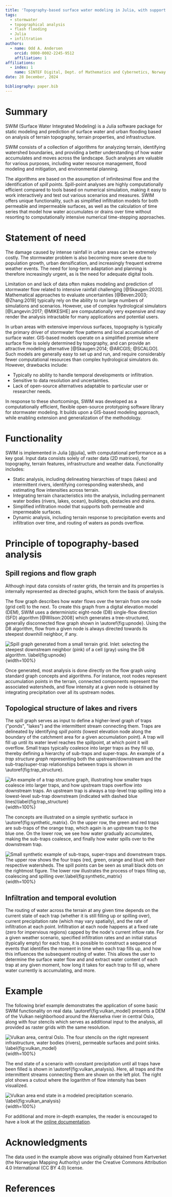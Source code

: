 ```yaml
---
title: 'Topography-based surface water modeling in Julia, with support for infiltration and temporal developments'
tags: 
  - stormwater
  - topographical analysis
  - flash flooding
  - Julia
  - infiltration
authors: 
  - name: Odd A. Andersen
    orcid: 0000-0002-2245-9512
    affiliation: 1
affiliations:
  - index: 1
    name: SINTEF Digital, Dept. of Mathematics and Cybernetics, Norway
date: 28 December, 2024

bibliography: paper.bib
---
```


# Summary

SWIM (Surface Water Integrated Modeling) is a Julia software package for static
modeling and prediction of surface water and urban flooding based on analysis of
terrain topography, terrain properties, and infrastructure.

SWIM consists of a collection of algorithms for analyzing terrain, identifying
watershed boundaries, and providing a better understanding of how water
accumulates and moves across the landscape.  Such analyses are valuable for
various purposes, including water resource management, flood modeling and
mitigation, and environmental planning.

The algorithms are based on the assumption of infinitesimal flow and the
identification of _spill points_.  Spill-point analyses are highly
computationally efficient compared to tools based on numerical simulation,
making it easy to work interactively and test out various scenarios and
measures. SWIM offers unique functionality, such as simplified infiltration
models for both permeable and impermeable surfaces, as well as the calculation
of time series that model how water accumulates or drains over time without
resorting to computationally intensive numerical time-stepping approaches.

# Statement of need

The damage caused by intense rainfall in urban areas can be extremely
costly. The stormwater problem is also becoming more severe due to population
growth, urban densification, and increasingly frequent extreme weather events.
The need for long-term adaptation and planning is therefore increasingly urgent,
as is the need for adequate digital tools.

Limitation on and lack of data often makes modeling and prediction of stormwater
flow related to intensive rainfall challenging [@Skaugen:2020]. Mathematical
approaches to evaluate uncertainties [@Beven:2003; @Zhang:2019] typically rely
on the ability to run large numbers of simulations and scenarios.  However, use
of complex hydrological simulators [@Langevin:2017; @MIKESHE] are
computationally very expensive and may render the analysis intractable for many
applications and potential users.

In urban areas with extensive impervious surfaces, topography is typically the
primary driver of stormwater flow patterns and local accumulation of surface
water.  GIS-based models operate on a simplified premise where surface flow is
solely determined by topography, and can provide an attractive modeling
alternative [@Skaugen:2014; @ARCGIS; @SCALGO].  Such models are generally
easy to set up and run, and require considerably fewer computational resources
than complex hydrological simulators do.  However, drawbacks include:

- Typically no ability to handle temporal developments or infiltration.
- Sensitive to data resolution and uncertainties.
- Lack of open-source alternatives adaptable to particular user or researcher needs.

In response to these shortcomings, SWIM was developed as a computationally
efficient, flexible open-source prototyping software library for stormwater
modeling.  It builds upon a GIS-based modeling approach, while enabling
extension and generalization of the methodology.

# Functionality

SWIM is implemented in Julia [@julia], with computational performance as a key
goal. Input data consists solely of raster data (2D matrices), for
topography, terrain features, infrastructure and weather data. Functionality
includes:

- Static analysis, including delineating hierarchies of traps (lakes) and
  intermittent rivers, identifying corresponding watersheds, and estimating flow
  intensities across terrain.
- Integrating terrain characteristics into the analysis, including permanent
  water bodies (rivers, lakes, ocean), buildings, obstacles and drains.
- Simplified infiltration model that supports both permeable and impermeable
  surfaces.
- Dynamic analysis, including terrain response to precipitation events and
  infiltration over time, and routing of waters as ponds overflow.

# Principle of topography-based analysis

## Spill regions and flow graph

Although input data consists of raster grids, the terrain and its properties is
internally represented as directed graphs, which form the basis of analysis.

The flow graph describes how water flows over the terrain from one node (grid
cell) to the next.  To create this graph from a digital elevation model (DEM),
SWIM uses a deterministic eight-node (D8) single-flow direction (SFD) algorithm
[@Wilson:2008] which generates a tree-structured, generally disconnected flow
graph shown in \autoref{fig:upnode}. Using the D8 algorithm, flow from a given node is
always directed towards its steepest downhill neighbor, if any.

![Spill graph generated from a small terrain grid.  Inlet: selecting the
steepest downstream neighbor (pink) of a cell (gray) using the D8
algorithm. \label{fig:upnode}](spill_graph_inlet.png){width=100%}

Once generated, most analysis is done directly on the flow graph using standard
graph concepts and algorithms. For instance, root nodes represent accumulation
points in the terrain, connected components represent the associated watersheds,
and flow intensity at a given node is obtained by integrating precipitation
over all its upstream nodes.

## Topological structure of lakes and rivers

The spill graph serves as input to define a higher-level graph of traps
("ponds", "lakes") and the intermittent stream connecting them.  Traps are
delineated by identifying _spill points_ (lowest elevation node along the
boundary of the catchment area for a given accumulation point).  A trap will
fill up until its water level reaches the spillpoint, at which point it will
overflow. Small traps typically coalesce into larger traps as they fill up,
thereby defining a hierarchy of sub-traps and super-traps.  An example of a
_trap structure graph_ representing both the upstream/downstream and the
sub-trap/super-trap relationships between traps is shown in
\autoref{fig:trap_structure}.


![An example of a trap structure graph, illustrating how smaller traps coalesce
into larger traps, and how upstream traps overflow into downstream traps.  An
upstream trap is always a top-level trap spilling into a lowest-level sub-trap
downstream (indicated with dashed blue lines)\label{fig:trap_structure}](trap_structure.png){width=100%}

The concepts are illustrated on a simple synthetic surface in
\autoref{fig:synthetic_matrix}. On the upper row, the green and red traps are
sub-traps of the orange trap, which again is an upstream trap to the blue one.
On the lower row, we see how water gradually accumulates, making the sub-traps
coalesce, and finally how water spills over to the downstream trap.

![Small synthetic example of sub-traps, super-traps and downstream traps.  The
upper row shows the four traps (red, green, orange and blue) with their
respective watersheds.  The spill points can be seen as small black dots on the
rightmost figure.  The lower row illustrates the process of traps filling up,
coalescing and spilling over.\label{fig:synthetic_matrix}](synthetic_matrix.png){width=100%}

## Infiltration and temporal evolution

The routing of water across the terrain at any given time depends on the current
state of each trap (whether it is still filling up or spilling over), current
precipitation rate (which may vary spatially), and the rate of infiltration at
each point. Infiltration at each node happens at a fixed rate (zero for
impervious regions) capped by the node's current inflow rate. For a given
weather scenario, specified infiltration rates and an initial status (typically
empty) for each trap, it is possible to construct a sequence of events that
identifies the moment in time when each trap fills up, and how this influences
the subsequent routing of water. This allows the user to determine the surface
water flow and and extract water content of each trap at any given moment, how
long it takes for each trap to fill up, where water currently is accumulating,
and more.

# Example

The following brief example demonstrates the application of some basic SWIM
functionality on real data. \autoref{fig:vulkan_model} presents a DEM of the
Vulkan neighborhood around the Akerselva river in central Oslo, along with four
stencils which serves as additional input to the analysis, all provided as
raster grids with the same resolution.

![Vulkan area, central Oslo.  The four stencils on the right represent
infrastructure, water bodies (rivers), permeable surfaces and point sinks. \label{fig:vulkan_model}](vulkan_model_and_stencils.png){width=100%}

The end state of a scenario with constant precipitation until all traps have
been filled is shown in \autoref{fig:vulkan_analysis}. Here, all traps and the
intermittent streams connecting them are shown on the left plot.  The right plot
shows a cutout where the logarithm of flow intensity has been visualized.

![Vulkan area end state in a modeled precipitation scenario. \label{fig:vulkan_analysis}](vulkan_analysis.png){width=100%}

For additional and more in-depth examples, the reader is encouraged to have a
look at the [online documentation](https://sintefmath.github.io/SurfaceWaterIntegratedModeling.jl/dev/).

# Acknowledgments
The data used in the example above was originally obtained from Kartverket (the
Norwegian Mapping Authority) under the Creative Commons Attribution 4.0
International (CC BY 4.0) license.

# References
